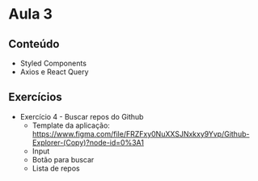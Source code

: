 # Aula 3

## Conteúdo

- Styled Components 
- Axios e React Query


## Exercícios

- Exercício 4 - Buscar repos do Github
    - Template da aplicação: https://www.figma.com/file/FRZFxy0NuXXSJNxkxy9Yvp/Github-Explorer-(Copy)?node-id=0%3A1
    - Input
    - Botão para buscar
    - Lista de repos